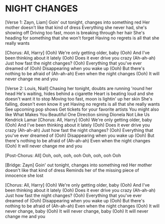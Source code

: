 # NIGHT CHANGES

[Verse 1: Zayn, Liam]
Goin' out tonight, changes into something red
Her mother doesn't like that kind of dress
Everything she never had, she's showing off
Driving too fast, moon is breaking through her hair
She's heading for something that she won't forget
Having no regrets is all that she really wants

[Chorus: All, Harry]
(Ooh) We're only getting older, baby
(Ooh) And I've been thinking about it lately
(Ooh) Does it ever drive you crazy
(Ah-ah-ah) Just how fast the night changes?
(Ooh) Everything that you've ever dreamed of
(Ooh) Disappearing when you wake up
(Ooh) But there's nothing to be afraid of
(Ah-ah-ah) Even when the night changes
(Ooh) It will never change me and you

[Verse 2: Louis, Niall]
Chasing her tonight, doubts are running 'round her head
He's waiting, hides behind a cigarette
Heart is beating loud and she doesn't want it to stop
Moving too fast, moon is lightin' up her skin
She's falling, doesn't even know it yet
Having no regrets is all that she really wants
See upcoming pop shows
Get tickets for your favorite artists
You might also like
What Makes You Beautiful
One Direction
​sining
Dionela
Not Like Us
Kendrick Lamar
[Chorus: All, Harry]
(Ooh) We're only getting older, baby
(Ooh) And I've been thinking about it lately
(Ooh) Does it ever drive you crazy
(Ah-ah-ah) Just how fast the night changes?
(Ooh) Everything that you've ever dreamed of
(Ooh) Disappearing when you wake up
(Ooh) But there's nothing to be afraid of
(Ah-ah-ah) Even when the night changes
(Ooh) It will never change me and you

[Post-Chorus: All]
Ooh, ooh, ooh, ooh
Ooh, ooh, ooh
Ooh

[Bridge: Zayn]
Goin' out tonight, changes into something red
Her mother doesn't like that kind of dress
Reminds her of the missing piece of innocence she lost

[Chorus: All, Harry]
(Ooh) We're only getting older, baby
(Ooh) And I've been thinking about it lately
(Ooh) Does it ever drive you crazy
(Ah-ah-ah) Just how fast the night changes?
(Ooh) Everything that you've ever dreamed of
(Ooh) Disappearing when you wake up
(Ooh) But there's nothing to be afraid of
(Ah-ah-ah) Even when the night changes
(Ooh) It will never change, baby
(Ooh) It will never change, baby
(Ooh) It will never change me and you
